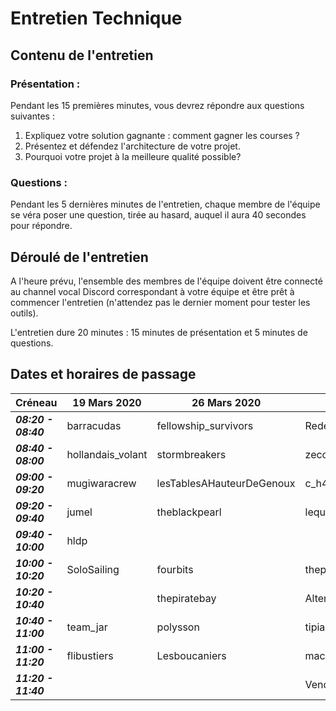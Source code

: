 # Entretien Technique

## Contenu de l'entretien

### Présentation :

Pendant les 15 premières minutes, vous devrez répondre aux questions suivantes :

 1. Expliquez votre solution gagnante : comment gagner les courses ?
2.  Présentez et défendez l'architecture de votre projet.
3.  Pourquoi votre projet à la meilleure qualité possible?

### Questions :

Pendant les 5 dernières minutes de l'entretien, chaque membre de l'équipe se véra poser une question, tirée au hasard, auquel il aura 40 secondes pour répondre.

## Déroulé de l'entretien

A l'heure prévu, l'ensemble des membres de l'équipe doivent être connecté au channel vocal Discord correspondant à votre équipe et être prêt à commencer l'entretien (n'attendez pas le dernier moment pour tester les outils).

L'entretien dure 20 minutes : 15 minutes de présentation et 5 minutes de questions.

## Dates et horaires de passage

| Créneau | 19 Mars 2020 | 26 Mars 2020 | 2 Avril 2020 |
|--|--|--|--|
| ***08:20 - 08:40*** | barracudas | fellowship_survivors | Redemption |
| ***08:40 - 08:00*** | hollandais_volant | stormbreakers | zecommit |
| ***09:00 - 09:20*** | mugiwaracrew | lesTablesAHauteurDeGenoux | c_h4ck3rz |
| ***09:20 - 09:40*** | jumel | theblackpearl | lequipagedugitkraken |
| ***09:40 - 10:00*** | hldp |  |  |
| ***10:00 - 10:20*** | SoloSailing | fourbits | thepiratebay |
| ***10:20 - 10:40*** |  | thepiratebay | AlterCode |
| ***10:40 - 11:00*** | team_jar | polysson | tipiak |
| ***11:00 - 11:20*** | flibustiers | Lesboucaniers | macbernik |
| ***11:20 - 11:40*** |  |  | Vendredi |

